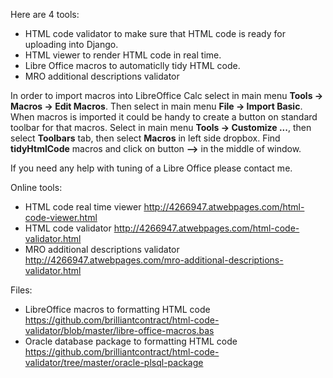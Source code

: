 Here are 4 tools:
- HTML code validator to make sure that HTML code is ready for uploading into Django.
- HTML viewer to render HTML code in real time.
- Libre Office macros to automaticlly tidy HTML code.
- MRO additional descriptions validator


In order to import macros into LibreOffice Calc select in main menu __Tools -> Macros -> Edit Macros__. Then select in main menu __File -> Import Basic__. When macros is imported it could be handy to create a button on standard toolbar for that macros. Select in main menu __Tools -> Customize ...__, then select __Toolbars__ tab, then select __Macros__ in left side dropbox. Find __tidyHtmlCode__ macros and click on button __-->__ in the middle of window.

If you need any help with tuning of a Libre Office please contact me.

Online tools:
- HTML code real time viewer http://4266947.atwebpages.com/html-code-viewer.html
- HTML code validator http://4266947.atwebpages.com/html-code-validator.html
- MRO additional descriptions validator http://4266947.atwebpages.com/mro-additional-descriptions-validator.html

Files:
- LibreOffice macros to formatting HTML code https://github.com/brilliantcontract/html-code-validator/blob/master/libre-office-macros.bas
- Oracle database package to formatting HTML code https://github.com/brilliantcontract/html-code-validator/tree/master/oracle-plsql-package

